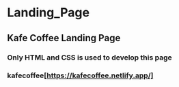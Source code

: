 # Landing_Page
## Kafe Coffee Landing Page
### Only HTML and CSS is used to develop this page 
### kafecoffee[https://kafecoffee.netlify.app/]
